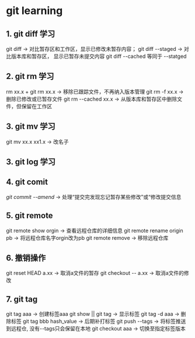 # git learning

## 1. git diff 学习
git diff          -> 对比暂存区和工作区，显示已修改未暂存内容；
git diff --staged -> 对比版本库和暂存区， 显示已暂存未提交内容
git diff --cached 等同于 --statged
## 2. git rm 学习
rm xx.x + git rm xx.x -> 移除已跟踪文件，不再纳入版本管理
git rm -f xx.x        -> 删除已修改或已暂存文件
git rm --cached xx.x  -> 从版本库和暂存区中删除文件，但保留在工作区

## 3. git mv 学习
git mv xx.x xx1.x  -> 改名子

## 3. git log 学习

## 4. git comit 

*git commit --amend* -> 处理“提交完发现忘记暂存某些修改”或“修改提交信息 

## 5. git remote

git remote  show orgin      -> 查看远程仓库的详细信息 
git remote rename origin pb -> 将远程仓库名字orgin改为pb
git remote remove           -> 移除远程仓库

## 6. 撤销操作
git reset HEAD a.xx  -> 取消a文件的暂存
git checkout -- a.xx -> 取消a文件的修改

## 7. git tag
git tag aaa -> 创建标签aaa
git show || git tag    -> 显示标签
git tag -d aaa         -> 删除标签
git tag bbb hash_value -> 后期补打标签
git push --tags        -> 将标签推送到远程仓, 没有--tags只会保留在本地
git checkout aaa       -> 切换至指定标签版本 
